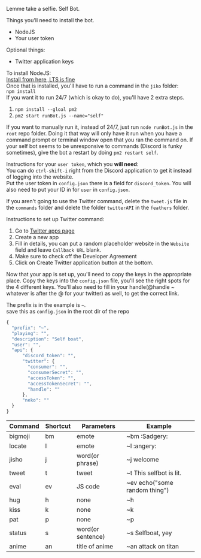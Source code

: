 Lemme take a selfie. Self Bot.

Things you'll need to install the bot.
* NodeJS
* Your user token

Optional things:
* Twitter application keys

To install NodeJS:  
[Install from here, LTS is fine](https://nodejs.org/en/)  
Once that is installed, you'll have to run a command in the `jiko` folder:  
`npm install`  
If you want it to run 24/7 (which is okay to do), you'll have 2 extra steps.  
 1. `npm install --gloal pm2`
 2. `pm2 start runBot.js --name="self"`
 
If you want to manually run it, instead of 24/7, just run `node runBot.js` in the `root` repo folder. Doing it that way will only have it run when
you have a command prompt or terminal window open that you ran the command on.
If your self bot seems to be unresponsive to commands (Discord is funky sometimes), give the bot a restart by doing `pm2 restart self`.  

Instructions for your `user token`, which you __**will need**__:    
You can do `ctrl-shift-i` right from the Discord application to get it instead of logging into the website.  
Put the user token in `config.json` there is a field for `discord_token`.
You will also need to put your ID in for `user` in `config.json`.

If you aren't going to use the Twitter command, delete the `tweet.js` file in the `commands` folder and delete the folder `twitterAPI` in the `feathers` folder.

Instructions to set up Twitter command:  
 1. Go to [Twitter apps page](https://apps.twitter.com/)
 2. Create a new app
 3. Fill in details, you can put a random placeholder website in the `Website` field and leave `Callback URL` blank.
 4. Make sure to check off the Developer Agreement
 5. Click on Create Twitter application button at the bottom.

Now that your app is set up, you'll need to copy the keys in the appropriate place.
Copy the keys into the `config.json` file, you'll see the right spots for the 4 different keys. You'll also need to fill in your handle(@handle ~ whatever is after the @ for your twitter) as well, to get the correct link.

The prefix is in the example is `~`.  
save this as `config.json` in the root dir of the repo
```js
{
  "prefix": "~",
  "playing": "",
  "description": "Self boat",
  "user": "",
  "api": {
      "discord_token": "",
      "twitter": {
        "consumer": "",
        "consumerSecret": "",
        "accessToken": "",
        "accessTokenSecret": "",
        "handle": ""
      },
      "neko": ""
  }
}
```

| Command | Shortcut | Parameters | Example |
|---------|----------|------------|---------|
| bigmoji |    bm    |    emote   | ~bm :Sadgery:|
| locate  |    l     |    emote   | ~l :angery:|
| jisho   |    j     | word(or phrase)|~j welcome|
| tweet   |    t     |    tweet   | ~t This selfbot is lit.|
| eval    |    ev    | JS code    | ~ev echo("some random thing")|
| hug     |    h     |    none    | ~h  |
| kiss    |    k     |    none    | ~k  |
| pat     |    p     |    none    | ~p  |
| status  |    s     |    word(or sentence) | ~s Selfboat, yey |
| anime   |    an    |    title of anime | ~an attack on titan |
